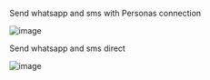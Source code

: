 Send whatsapp and sms with Personas connection

![image](https://user-images.githubusercontent.com/108023571/183882552-b23695dc-69aa-4ed6-81ab-01dc7e82bb46.png)

Send whatsapp and sms direct

![image](https://user-images.githubusercontent.com/108023571/183882454-6e6592d7-7e56-4277-a7c2-ea303ce4299b.png)
